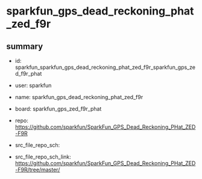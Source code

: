 # sparkfun_gps_dead_reckoning_phat_zed_f9r
 
## summary 
* id: sparkfun_sparkfun_gps_dead_reckoning_phat_zed_f9r_sparkfun_gps_zed_f9r_phat
* user: sparkfun
* name: sparkfun_gps_dead_reckoning_phat_zed_f9r
* board: sparkfun_gps_zed_f9r_phat
* repo: https://github.com/sparkfun/SparkFun_GPS_Dead_Reckoning_PHat_ZED-F9R



* src_file_repo_sch: 
* src_file_repo_sch_link: https://github.com/sparkfun/SparkFun_GPS_Dead_Reckoning_PHat_ZED-F9R/tree/master/




